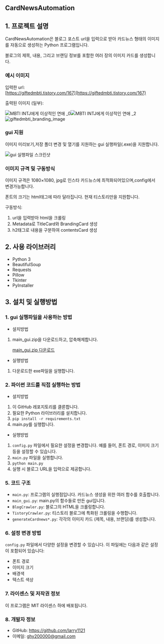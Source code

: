 ## CardNewsAutomation

## 1\. 프로젝트 설명

CardNewsAutomation은 블로그 포스트 url을 입력으로 받아 카드뉴스 형태의 이미지를 자동으로 생성하는 Python 프로그램입니다.

블로그의 제목, 내용, 그리고 브랜딩 정보를 포함한 여러 장의 이미지 카드를 생성합니다.

### 예시 이미지

입력한 url:  
[https://giftedmbti.tistory.com/167](https://giftedmbti.tistory.com/167)

출력된 이미지 (일부):

![MBTI  INTJ에게 이상적인 연애 _0](https://github.com/larry1121/CardNewsAutomation/assets/78005200/4bc77502-7a7e-4ec0-a01f-d3fd77671631)![MBTI  INTJ에게 이상적인 연애 _2](https://github.com/larry1121/CardNewsAutomation/assets/78005200/77989c38-6ab0-42a4-8e4e-f2efb4ea8758)![giftedmbti_branding_image](https://github.com/larry1121/CardNewsAutomation/assets/78005200/adc63a57-5a27-4568-baa7-dbebbf6b3704)

### gui 지원

이미지 미리보기,저장 폴더 변경 및 열기를 지원하는 gui 실행파일(.exe)을 지원합니다.

![gui 실행파일 스크린샷](https://github.com/larry1121/CardNewsAutomation/assets/78005200/e5054fb1-4978-4834-a16b-57fb78402684)

### 이미지 규격 및 구동방식

이미지 규격은 1080×1080, jpg로 인스타 카드뉴스에 최적화되어있으며,config에서 변경가능합니다.

폰트의 크기는 html태그에 따라 달라집니다. 현재 티스토리만을 지원합니다.

구동방식:

1.  url을 입력받아 html을 크롤링
2.  Metadata로 TitleCard와 BrandingCard 생성
3.  h2태그로 내용을 구분하여 contentsCard 생성

## 2\. 사용 라이브러리

-   Python 3
-   BeautifulSoup
-   Requests
-   Pillow
-   Tkinter
-   PyInstaller

## 3\. 설치 및 실행방법

### 1\. gui 실행파일을 사용하는 방법

-   설치방법

1.  main_gui.zip을 다운로드하고, 압축해제합니다.

    [main_gui.zip 다운로드](https://github.com/larry1121/CardNewsAutomation/raw/main/dist/main_gui.zip)

-   실행방법

1.  다운로드한 exe파일을 실행합니다.

### 2\. 파이썬 코드를 직접 실행하는 방법

-   설치방법

1.  이 GitHub 레포지토리를 클론합니다.
2.  필요한 Python 라이브러리를 설치합니다.
3.  `pip install -r requirements.txt`
4.  main.py를 실행합니다.

-   실행방법

1.  `config.py` 파일에서 필요한 설정을 변경합니다. 예를 들어, 폰트 경로, 이미지 크기 등을 설정할 수 있습니다.
2.  `main.py` 파일을 실행합니다.
3.  `python main.py`
4.  실행 시 블로그 URL을 입력으로 제공합니다.

### 5\. 코드 구조

-   `main.py`: 프로그램의 실행점입니다. 카드뉴스 생성을 위한 여러 함수를 호출합니다.
-   `main_gui.py`: main.py의 함수들로 만든 gui입니다.
-   `BlogCrawler.py`: 블로그의 HTML을 크롤링합니다.
-   `TistoryCrawler.py`: 티스토리 블로그에 특화된 크롤링을 수행합니다.
-   `generateCardnews*.py`: 각각의 이미지 카드 (제목, 내용, 브랜딩)를 생성합니다.

### 6\. 설정 변경 방법

`config.py` 파일에서 다양한 설정을 변경할 수 있습니다. 이 파일에는 다음과 같은 설정이 포함되어 있습니다:

-   폰트 경로
-   이미지 크기
-   배경색
-   텍스트 색상

### 7. 라이센스 및 저작권 정보
이 프로그램은 MIT 라이센스 하에 배포됩니다.

### 8. 개발자 정보
- GitHub: https://github.com/larry1121
- 이메일: ghy200000@gmail.com
